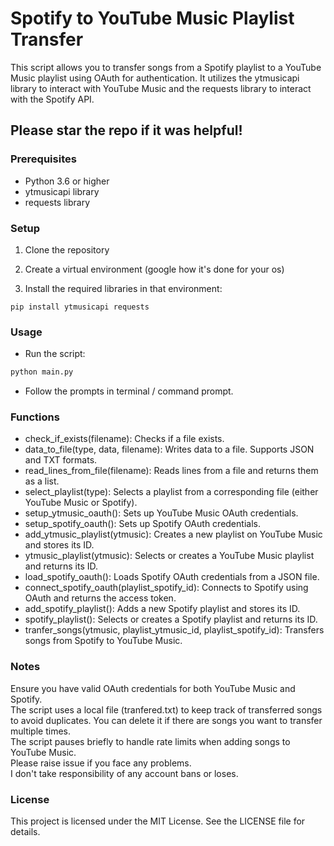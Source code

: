 # Spotify to YouTube Music Playlist Transfer
This script allows you to transfer songs from a Spotify playlist to a YouTube Music playlist using OAuth for authentication. It utilizes the ytmusicapi library to interact with YouTube Music and the requests library to interact with the Spotify API.

## Please star the repo if it was helpful!

### Prerequisites
- Python 3.6 or higher
- ytmusicapi library
- requests library

### Setup
1. Clone the repository

2. Create a virtual environment (google how it's done for your os)

3. Install the required libraries in that environment:
```shell
pip install ytmusicapi requests
```

### Usage
- Run the script:
```sh
python main.py
```
- Follow the prompts in terminal / command prompt.

### Functions
- check_if_exists(filename): Checks if a file exists.
- data_to_file(type, data, filename): Writes data to a file. Supports JSON and TXT formats.
- read_lines_from_file(filename): Reads lines from a file and returns them as a list.
- select_playlist(type): Selects a playlist from a corresponding file (either YouTube Music or Spotify).
- setup_ytmusic_oauth(): Sets up YouTube Music OAuth credentials.
- setup_spotify_oauth(): Sets up Spotify OAuth credentials.
- add_ytmusic_playlist(ytmusic): Creates a new playlist on YouTube Music and stores its ID.
- ytmusic_playlist(ytmusic): Selects or creates a YouTube Music playlist and returns its ID.
- load_spotify_oauth(): Loads Spotify OAuth credentials from a JSON file.
- connect_spotify_oauth(playlist_spotify_id): Connects to Spotify using OAuth and returns the access token.
- add_spotify_playlist(): Adds a new Spotify playlist and stores its ID.
- spotify_playlist(): Selects or creates a Spotify playlist and returns its ID.
- tranfer_songs(ytmusic, playlist_ytmusic_id, playlist_spotify_id): Transfers songs from Spotify to YouTube Music.

### Notes
Ensure you have valid OAuth credentials for both YouTube Music and Spotify.\
The script uses a local file (tranfered.txt) to keep track of transferred songs to avoid duplicates. You can delete it if there are songs you want to transfer multiple times.\
The script pauses briefly to handle rate limits when adding songs to YouTube Music.\
Please raise issue if you face any problems.\
I don't take responsibility of any account bans or loses.

### License
This project is licensed under the MIT License. See the LICENSE file for details.
